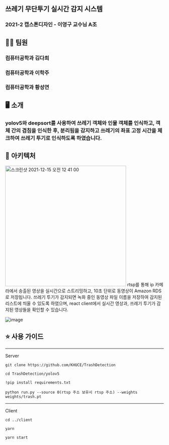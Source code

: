## 쓰레기 무단투기 실시간 감지 시스템
### 2021-2 캡스톤디자인 - 이영구 교수님 A조



## 🧑‍💻 팀원
### 컴퓨터공학과 김다희
### 컴퓨터공학과 이학주
### 컴퓨터공학과 황성연



## 🖥 소개
### yolov5와 deepsort를 사용하여 쓰레기 객체와 인물 객체를 인식하고, 객체 간의 겹침을 인식한 후, 분리됨을 감지하고 쓰레기의 좌표 고정 시간을 체크하여 쓰레기 투기로 인식하도록 하였습니다.


## 🏢 아키텍처
<img width="384" alt="스크린샷 2021-12-15 오전 12 41 00" src="https://user-images.githubusercontent.com/30286254/146030251-b0fb9965-ea86-4511-ad01-a1ecb55bc4d6.png">
rtsp를 통해 ip 카메라에서 송출된 영상을 실시간으로 스트리밍하고, 10초 단위로 동영상이 Amazon RDS로 저장됩니다. 쓰레기 투기가 감지되면 녹화 중인 동영상 파일 이름을 저장하여 감지된 리스트에 띄울 수 있도록 하였으며,
react client에서 실시간 영상과, 쓰레기 투기가 감지된 영상들을 확인할 수 있습니다.

![image](https://user-images.githubusercontent.com/30286254/146036567-e22d15a9-2ab2-4ac9-ba51-b7e6eb54e6d6.png)


## ⭐️ 사용 가이드

***
Server

    git clone https://github.com/KHUCE/TrashDetection
    
    cd TrashDetection/yolov5
    
    !pip install requirements.txt
    
    python run.py --source 0(rtsp 주소 보유시 rtsp 주소) --weights weights/trash.pt
 

***
Client

    cd ../client
    
    yarn
    
    yarn start
    
